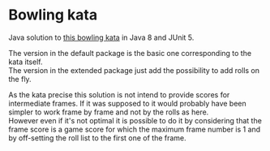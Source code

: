 Bowling kata
============

Java solution to [this bowling kata](http://codingdojo.org/kata/Bowling/) in Java 8 and JUnit 5.

The version in the default package is the basic one corresponding to the kata itself.<br>
The version in the extended package just add the possibility to add rolls on the fly.<br>

As the kata precise this solution is not intend to provide scores for intermediate frames. If it was supposed to it would probably have been simpler to work frame by frame and not by the rolls as here.<br>
However even if it's not optimal it is possible to do it by considering that the frame score is a game score for which the maximum frame number is 1 and by off-setting the roll list to the first one of the frame.